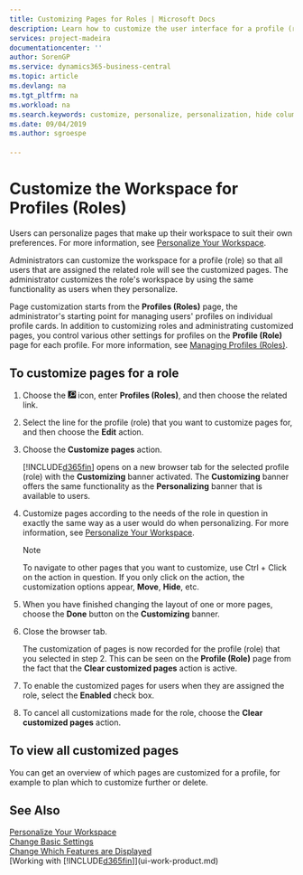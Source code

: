 ```yaml
---
title: Customizing Pages for Roles | Microsoft Docs
description: Learn how to customize the user interface for a profile (role) so that all users assigned that role see a customized workspace.
services: project-madeira
documentationcenter: ''
author: SorenGP
ms.service: dynamics365-business-central
ms.topic: article
ms.devlang: na
ms.tgt_pltfrm: na
ms.workload: na
ms.search.keywords: customize, personalize, personalization, hide columns, remove fields, move fields
ms.date: 09/04/2019
ms.author: sgroespe

---
```

# Customize the Workspace for Profiles (Roles)

Users can personalize pages that make up their workspace to suit their own preferences. For more information, see [Personalize Your Workspace](ui-personalization-user.md).

Administrators can customize the workspace for a profile (role) so that all users that are assigned the related role will see the customized pages. The administrator customizes the role's workspace by using the same functionality as users when they personalize.

Page customization starts from the **Profiles (Roles)** page, the administrator's starting point for managing users' profiles on individual profile cards. In addition to customizing roles and administrating customized pages, you control various other settings for profiles on the **Profile (Role)** page for each profile. For more information, see [Managing Profiles (Roles)](admin-users-profiles-roles.md).

## To customize pages for a role
1. Choose the ![Lightbulb that opens the Tell Me feature](media/ui-search/search_small.png "Tell me what you want to do") icon, enter **Profiles (Roles)**, and then choose the related link.
2. Select the line for the profile (role) that you want to customize pages for, and then choose the **Edit** action.

3. Choose the **Customize pages** action.

    [!INCLUDE[d365fin](includes/d365fin_md.md)] opens on a new browser tab for the selected profile (role) with the **Customizing** banner activated. The **Customizing** banner offers the same functionality as the **Personalizing** banner that is available to users.

4. Customize pages according to the needs of the role in question in exactly the same way as a user would do when personalizing. For more information, see [Personalize Your Workspace](ui-personalization-user.md).

    > [!NOTE]
    > To navigate to other pages that you want to customize, use Ctrl + Click on the action in question. If you only click on the action, the customization options appear, **Move**, **Hide**, etc.

5. When you have finished changing the layout of one or more pages, choose the **Done** button on the **Customizing** banner.
6. Close the browser tab.

    The customization of pages is now recorded for the profile (role) that you selected in step 2. This can be seen on the **Profile (Role)** page from the fact that the **Clear customized pages** action is active.

7. To enable the customized pages for users when they are assigned the role, select the **Enabled** check box.
8. To cancel all customizations made for the role, choose the **Clear customized pages** action.  

## To view all customized pages
You can get an overview of which pages are customized for a profile, for example to plan which to customize further or delete.


## See Also
[Personalize Your Workspace](ui-personalization-user.md)  
[Change Basic Settings](ui-change-basic-settings.md)  
[Change Which Features are Displayed](ui-experiences.md)  
[Working with [!INCLUDE[d365fin](includes/d365fin_md.md)]](ui-work-product.md)  
